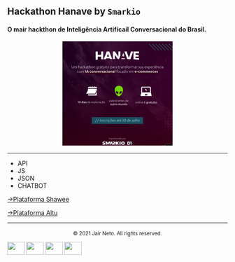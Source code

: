 ## Hackathon Hanave by `Smarkio`

#### O mair hackthon de Inteligência Artificail Conversacional do Brasil.

<p align="center">
  <img src= "./src/cover.png" width="50%">
</p>

---

- API
- JS
- JSON
- CHATBOT

<p>
<a href='https://app.shawee.io/dashboard/hackathons/' target='_blank'>->Plataforma Shawee</a>
</p>
<a href='https://cappacita.altu.com.br/' target='_blank'>->Plataforma Altu</a>

---

  <footer class="container">
            <div class="row text-center" id="footer-elementos">
            </div>
            </div>
            <div class="row" style="text-align: center;margin-bottom: 10px;">
                <div class="col-12">
                    <small>© 2021 Jair Neto. All rights reserved.<a href="https://www.linkedin.com/in/jair-monteiro-2a4a55aa/"
                            target="_blank" margin-bottom="2px"></a>
                            
<p align="left">
<a href="https://twitter.com/JairMonteiro" target="blank"><img align="center" src="https://cdn.jsdelivr.net/npm/simple-icons@3.0.1/icons/twitter.svg" alt="" height="30" width="40" /></a>
<a href="https://www.linkedin.com/in/jair-monteiro-2a4a55aa/" target="blank"><img align="center" src="https://cdn.jsdelivr.net/npm/simple-icons@3.0.1/icons/linkedin.svg" alt="" height="30" width="40" /></a>
<a href="your link" target="blank"><img align="center" src="https://cdn.jsdelivr.net/npm/simple-icons@3.0.1/icons/instagram.svg" alt="" height="30" width="40" /></a>
<a href="https://www.youtube.com/channel/UC9ciqwerp6HMTNrmMBy3PZw" target="blank"><img align="center" src="https://cdn.jsdelivr.net/npm/simple-icons@3.0.1/icons/youtube.svg" alt="" height="30" width="40" /></a>
</p>
                </div>
            </div>
    </footer>
